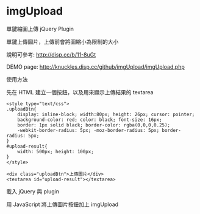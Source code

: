 # imgUpload
單鍵縮圖上傳 jQuery Plugin

單鍵上傳圖片，上傳前會將圖縮小為限制的大小


說明可參考: http://disp.cc/b/11-8uGt

DEMO page: http://knuckles.disp.cc/github/imgUpload/imgUpload.php

使用方法

先在 HTML 建立一個按鈕，以及用來顯示上傳結果的 textarea

	<style type="text/css">
	.uploadBtn{
		display: inline-block; width:80px; height: 26px; cursor: pointer;
		background-color: red; color: black; font-size: 16px;
		border: 1px solid black; border-color: rgba(0,0,0,0.25);
		-webkit-border-radius: 5px; -moz-border-radius: 5px; border-radius: 5px;
	}
	#upload-result{
		width: 500px; height: 100px;
	}
	</style>
	
	<div class="uploadBtn">上傳圖片</div>
	<textarea id="upload-result"></textarea>



載入 jQuery 與 plugin
	<script src="https://ajax.googleapis.com/ajax/libs/jquery/1.8.2/jquery.min.js"></script>
	<script src="jquery.imgUpload.js"></script>

用 JavaScript 將上傳圖片按鈕加上 imgUpload

<script type="text/javascript">
$(function(){
	//用來顯示上傳結果的 textarea
	var uploadResult = document.getElementById('upload-result');
	//使用單鍵上傳 jQuery plugin
	$('.uploadBtn').imgUpload({
		action: 'imgur_upload_base64.php', //接收上傳圖片的網頁，要回傳JSON檔
		multiple: true, //允許選取多張圖片
		maxWidth: 1000, //寬度限制最大1000px
		maxHeight: 0,   //高度不限制
		//選取圖片後要做的事
		onSubmit: function(id){ 
			//在 textarea 插入一個上傳中的字串，上傳成功後再換成網址
			//若一次上傳多張圖，可用 id 來分別不同的圖
			var anchor_str = "[img "+id+" uploading...]\n";
			uploadResult.value += anchor_str;
		},
		//上傳成功後要做的事
		onComplete: function(responseJSON,id){ 
			// resapnseJSON 為 action 網頁回傳的 JSON 檔
			var data = responseJSON.data;
			if(!responseJSON.success){ alert(data.error); }
			//將 textarea 裡，上傳中的字串改成圖片網址
			//若一次上傳多張圖，可用 id 來分別不同的圖
			var anchor_str = "[img "+id+" uploading...]\n";
			var bbcode = '[img='+data.width+'x'+data.height+']'+data.link+"[/img]\n";
			uploadResult.value = uploadResult.value.replace(anchor_str,bbcode);
		}
	});	
});
</script>
